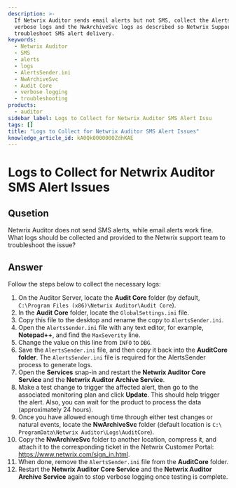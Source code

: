 ```yaml
---
description: >-
  If Netwrix Auditor sends email alerts but not SMS, collect the AlertsSender
  verbose logs and the NwArchiveSvc logs as described so Netwrix Support can
  troubleshoot SMS alert delivery.
keywords:
  - Netwrix Auditor
  - SMS
  - alerts
  - logs
  - AlertsSender.ini
  - NwArchiveSvc
  - Audit Core
  - verbose logging
  - troubleshooting
products:
  - auditor
sidebar_label: Logs to Collect for Netwrix Auditor SMS Alert Issu
tags: []
title: "Logs to Collect for Netwrix Auditor SMS Alert Issues"
knowledge_article_id: kA0Qk0000000ZdhKAE
---
```


# Logs to Collect for Netwrix Auditor SMS Alert Issues

## Qusetion

Netwrix Auditor does not send SMS alerts, while email alerts work fine. What logs should be collected and provided to the Netwrix support team to troubleshoot the issue?

## Answer

Follow the steps below to collect the necessary logs:

1. On the Auditor Server, locate the **Audit Core** folder (by default, `C:\Program Files (x86)\Netwrix Auditor\Audit Core`).
2. In the **Audit Core** folder, locate the `GlobalSettings.ini` file.
3. Copy this file to the desktop and rename the copy to `AlertsSender.ini`.
4. Open the `AlertsSender.ini` file with any text editor, for example, **Notepad++**, and find the `MaxSeverity` line.
5. Change the value on this line from `INFO` to `DBG`.
6. Save the `AlertsSender.ini` file, and then copy it back into the **AuditCore folder**. The `AlertsSender.ini` file is required for the AlertsSender process to generate logs.
7. Open the **Services** snap-in and restart the **Netwrix Auditor Core Service** and the **Netwrix Auditor Archive Service**.
8. Make a test change to trigger the affected alert, then go to the associated monitoring plan and click **Update**. This should help trigger the alert. Also, you can wait for the product to process the data (approximately 24 hours).
9. Once you have allowed enough time through either test changes or natural events, locate the **NwArchiveSvc** folder (default location is `C:\ ProgramData\Netwrix Auditor\Logs\AuditCore`).
10. Copy the **NwArchiveSvc** folder to another location, compress it, and attach it to the corresponding ticket in the Netwrix Customer Portal: https://www.netwrix.com/sign_in.html.
11. When done, remove the `AlertsSender.ini` file from the **AuditCore** folder.
12. Restart the **Netwrix Auditor Core Service** and the **Netwrix Auditor Archive Service** again to stop verbose logging once testing is complete.
